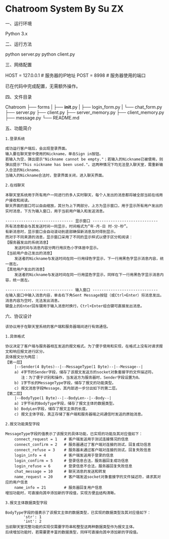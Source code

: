 Chatroom System
    By Su ZX
=============================================
一、运行环境

Python 3.x

二、运行方法

python server.py
python client.py

三、网络配置

HOST = 127.0.0.1   # 服务器的IP地址
POST = 8998        # 服务器使用的端口

已在代码中完成配置，无需额外操作。

四、文件目录

Chatroom
├── forms
|   ├── __init__.py
|   ├── login_form.py
|   └── chat_form.py
├── server.py
├── client.py
├── server_memory.py
├── client_memory.py
├── message.py
└── README.md

五、功能简介
    
    1.登录系统

    成功运行客户端后，会出现登录界面。
    输入要在聊天室中使用的Nickname，单击Sign in按钮。
    若输入为空，弹出提示"Nickname cannot be empty."；若输入的Nickname已被使用，则弹出提示"This nickname has been used."。这两种情况下均无法登入聊天室，需重新输入合法的Nickname。
    当输入的Nickname合法时，登录界面关闭，进入聊天界面。

    2.在线聊天

    本聊天室系统用于所有用户一同进行的多人实时聊天，每个人发出的消息都将被全部当前在线用户接收和阅读。
    聊天界面的窗口可以自由缩放，其分为上下两部分，上方为显示窗口，用于显示所有用户发出的实时消息，下方为输入窗口，用于当前用户输入和发送消息。
    
    ------------------------------ 显示窗口 -----------------------------
    所有消息都会与其发送时间一同显示，时间格式为“年-月-日 时-分-秒”。
    有新消息时，显示窗口会自动滚动到底部确保新消息及时得到显示。
    而对于不同来源的消息，显示窗口采用了不同的显示样式以便于区分和阅读：
    【服务器发出的系统消息】
        发送时间与消息内容分两行用灰色小字体居中显示。
    【当前用户自己发出的消息】
        发送者的Nickname与发送时间在同一行用绿色字显示，下一行用黑色字显示消息内容，统一居左。
    【其他用户发出的消息】
        发送者的Nickname与发送时间在同一行用蓝色字显示，同样在下一行用黑色字显示消息内容，统一居左。
    
    ------------------------------ 输入窗口 -----------------------------
    在输入窗口中输入消息内容，单击右下角Sent Message按钮（或Ctrl+Enter）将消息发出。
    消息内容为空时，无法发出消息。
    键盘上的Enter回车键用于输入消息时换行，Ctrl+Enter组合键可直接发出消息。

六、协议设计
    
    该协议用于在聊天室系统的客户端和服务器端间进行有效通信。

    1.具体格式
    
    协议决定了客户端与服务器相互发送的报文格式。为了便于使用和实现，在格式上没有对请求报文和响应报文进行区分。
    具体报文分为两层：
    【第一层】
        |--Sender(4 Bytes)--|--MessageType(1 Byte)--|--Message--|
        a) 4字节的Sender字段，储存了该报文发送方的socket对象套接字的文件描述符。
           注：为了便于识别和操作，当发送方为服务器时，Sender字段设置为0。
        b) 1字节长的MessageType字段，储存了报文的功能类型。
        c) 报文消息字段Message，其内部进一步分出如下的第二层。
    【第二层】
        |--BodyType(1 Byte)--|--BodyLen--|--Body--|
        a) 1字节长的BodyType字段，储存了报文主体的数据类型。
        b) BodyLen字段，储存了报文主体的长度。
        c) 报文主体字段，真正存储了客户端和服务器端之间通信时发送的原始消息。

    2.报文功能类型字段
    
    MessageType字段的值表示了该报文的具体功能，已实现的功能及其对应值如下：
        connect_request = 1   # 客户端发送用于测试连接情况的信息
        connect_confirm = 2   # 服务器通过了客户端对连接的测试，回复成功信息
        connect_refuse = 3    # 服务器未通过客户端对连接的测试，回复失败信息
        login_info = 4        # 客户端发送用于登录的信息
        login_confirm = 5     # 登录信息合法，服务器回复成功信息
        login_refuse = 6      # 登录信息不合法，服务器回复失败信息
        chat_message = 10     # 聊天消息的发送和转发
        name_request = 20     # 客户端发送socket对象套接字的文件描述符，请求其对应的用户信息
        name_info = 21        # 服务器回复用户信息
    增加功能时，可直接向其中添加新的字段值，实现方便且结构清晰。
    
    3.报文主体数据类型字段
    
    BodyType字段的值表示了该报文主体的数据类型，已实现的数据类型及其对应值如下：
            'str': 1
            'int': 2
    当前聊天室完整功能的实现仅需要字符串和整型这两种数据类型作为报文主体。
    后续增加功能时，若需要更丰富的数据类型，同样可直接向其中添加新的字段值。